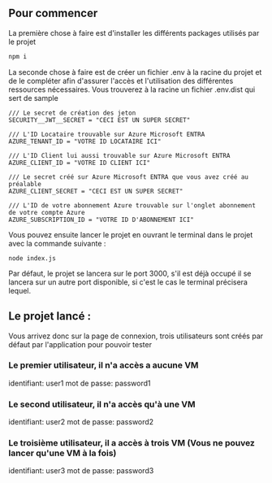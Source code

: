 ## Pour commencer

La première chose à faire est d'installer les différents packages utilisés par le projet

```bash
npm i

```

La seconde chose à faire est de créer un fichier .env à la racine du projet et de le compléter afin d'assurer l'accès et l'utilisation des différentes ressources nécessaires. Vous trouverez à la racine un fichier .env.dist qui sert de sample 

```
/// Le secret de création des jeton
SECURITY__JWT__SECRET = "CECI EST UN SUPER SECRET"

/// L'ID Locataire trouvable sur Azure Microsoft ENTRA
AZURE_TENANT_ID = "VOTRE ID LOCATAIRE ICI"

/// L'ID Client lui aussi trouvable sur Azure Microsoft ENTRA
AZURE_CLIENT_ID = "VOTRE ID CLIENT ICI"

/// Le secret créé sur Azure Microsoft ENTRA que vous avez créé au préalable
AZURE_CLIENT_SECRET = "CECI EST UN SUPER SECRET"

/// L'ID de votre abonnement Azure trouvable sur l'onglet abonnement de votre compte Azure
AZURE_SUBSCRIPTION_ID = "VOTRE ID D'ABONNEMENT ICI"
```

Vous pouvez ensuite lancer le projet en ouvrant le terminal dans le projet avec la commande suivante :

```
node index.js
```

Par défaut, le projet se lancera sur le port 3000, s'il est déjà occupé il se lancera sur un autre port disponible, si c'est le cas le terminal précisera lequel.

## Le projet lancé :

Vous arrivez donc sur la page de connexion, trois utilisateurs sont créés par défaut par l'application pour pouvoir tester

### Le premier utilisateur, il n'a accès a aucune VM 
identifiant: user1
mot de passe: password1
### Le second utilisateur, il n'a accès qu'à une VM
identifiant: user2
mot de passe: password2
### Le troisième utilisateur, il a accès à trois VM (Vous ne pouvez lancer qu'une VM à la fois)
identifiant: user3
mot de passe: password3




